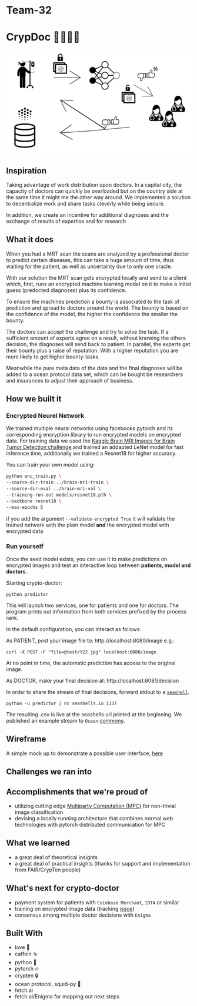 # Team-32

# CrypDoc 👨‍⚕️👩‍⚕️
![alt text](sketch.png "CrypDoc Sketch")
## Inspiration
Taking advantage of work distribution upon doctors. In a capital city, the capacity of doctors can quickly be overloaded
 but on the country side at the same time it might me the other way around. We implemented a solution to decentralize work
  and share tasks cleverly while being secure.

In addition, we create an incentive for additional diagnoses and the exchange of results of expertise and for research

## What it does
When you had a MRT scan the scans are analyzed by a professional doctor to predict certain diseases, this can take 
a huge amount of time, thus waiting for the patient, as well as uncertainty due to only one oracle. 

With our solution the MRT scan gets encrypted locally and send to a client which, first, runs an encrypted machine 
learning model on it to make a initial guess (predocted diagnoses) plus its confidence. 

To ensure the machines prediction a bounty is associated to the task of prediction and spread to doctors around
 the world. The bounty is based on the confidence of the model, the higher the confidence the smaller the bounty. 

The doctors can accept the challenge and try to solve the task. If a sufficient amount of experts agree on a result,
 without knowing the others decision, the diagnoses will send back to patient. In parallel, 
 the experts get their bounty plus a raise of reputation.
  With a higher reputation you are more likely to get higher bounty-tasks.

Meanwhile the pure meta data of the date and the final diagnoses will be added to a ocean protocol data set,
 which can be bought be researchers and insurances to adjust their approach of business.

## How we built it
### Encrypted Neurel Network
We trained multiple neural networks using facebooks pytorch and its corresponding encryption library
 to run encrypted models on encrypted data. For training data we used the 
 [Kaggle Brain MRI Images for Brain Tumor Detection challenge](https://www.kaggle.com/navoneel/brain-mri-images-for-brain-tumor-detection)
 and trained an addapted LeNet model for fast inference time, additionally we trained a Resnet18 for higher accuracy.
 
 You can train your own model using:
 ```bash
 python enc_train.py \
 --source-dir-train ../brain-mri-train \
 --source-dir-eval ../brain-mri-val \
 --training-run-out models/resnet18.pth \
 --backbone resnet18 \
 --max-epochs 5
```

if you add the argument `--validate-encrypted True` it will validate the trained network with the plain model **and** 
the encrypted model with encrypted data

### Run yourself
Once the seed model exists, you can use it to make predictions on encrypted images
and test an interactive loop between **patients, model and doctors**.

Starting crypto-doctor:
```
python predictor
```
This will launch two services, one for patients and one
for doctors. The program prints out information from both services prefixed 
by the process rank.

In the default configuration, you can interact as follows.

As PATIENT, post your image file to: http://localhost:8080/image
e.g.: 
```
curl -X POST -F "file=@test/Y22.jpg" localhost:8080/image
```
At no point in time, the automatic prediction has access to the original image.

As DOCTOR, make your final decision at: http://localhost:8081/decision

In order to share the stream of final decisions, forward stdout to a [`seashell`](https://seashells.io).
```
python -u predictor | nc seashells.io 1337
```
The resulting .csv is live at the seashells url printed at the beginning. We
published an example stream to `Ocean` [commons](https://commons.oceanprotocol.com/asset/did:op:9875328f95ed4195b254490f660cfd449e76c3482f1d4bc78e69f818d19410e5).

## Wireframe
A simple mock up to demonstrate a possible user interface, [here](https://balsamiq.cloud/s3vqw2q/pm6kxa1/r2278)
## Challenges we ran into
## Accomplishments that we're proud of
* utilizing cutting edge [Multiparty Computation (MPC)](https://en.wikipedia.org/wiki/Secure_multi-party_computation) for non-trivial image classification
* devising a locally running architecture that combines normal web technologies with pytorch distributed communication for MPC
## What we learned
* a great deal of theoretical insights
* a great deal of practical insights (thanks for support and implementation from FAIR/CrypTen people)
## What's next for crypto-doctor
* payment system for patients with `Coinbase Merchant`, `IOTA` or similar
* training on encrypted image data (tracking [issue](https://github.com/facebookresearch/CrypTen/issues/20))
* consensus among multiple doctor decisions with `Enigma`
## Built With
* love 💚
* caffein ☕
* python 🐍
* pytorch 🔥
* crypten 🔒
* ocean protocol, squid-py 🦑
* fetch.ai
* fetch.ai/Enigma for mapping out next steps
